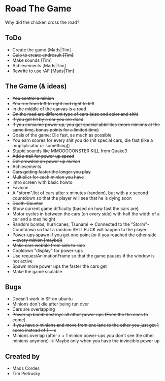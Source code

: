 Road The Game
===

Why did the chicken cross the road?


## ToDo

* Create the game [Mads|Tim]
* ~~Gulp to create endresult [Tim]~~
* Make sounds [Tim]
* Achievements [Mads|Tim]
* Rewrite to use rAF [Mads|Tim]


## The Game (& ideas)

* ~~You control a minion~~
* ~~You run from left to right and right to left~~
* ~~In the middle of the canvas is a road~~
* ~~On the road are different type of cars (size and color and shit)~~
* ~~If you get hit by a car you are dead~~
* ~~If you consume power up, you get special abbilities (more minions at the same time, bonus points for a limited time)~~
* Goals of the game: Die fast, as much as possible
* You earn scores for every shit you do (hit special cars, die fast (like a mupliplicator or something))
* Stupid sounds like MMOOOOONSTER KILL from Quake3
* ~~Add a trail for power up *speed*~~
* ~~Get crowded on power up *minion*~~
* Achievements
* ~~Cars getting faster the longer you play~~
* ~~Multiplier for each minion you have~~
* Intro screen with basic howto
* Favicon
* A "storm"/lot of cars after x minutes (random), but with a x second countdown so that the player will see that he is dying soon
* ~~Death-Counter~~
* Show current game difficulty (based on how fast the cars are)
* Motor cycles in between the cars (on every side) with half the width of a car and a max height
* Random bombs, hurricanes, Tsunami -> Connected to the "Storm"-Countdown so that a random SHIT FUCK will happen to the player
* ~~Power-ups spawn if you get one point (or if you reached the other side + every minion [maybe])~~
* ~~Make cars wobble from side to side~~
* Cooldown "display" for power-ups
* Use requestAnimationFrame so that the game pauses if the window is not active
* Spawn more power ups the faster the cars get
* Make the game scalable


## Bugs

* Doesn't work in SF on ubuntu
* Minions don't die after being run over
* Cars are overlapping
* ~~Power up *bomb* destroys all other power ups (Even the the ones to come)~~
* ~~If you have x minions and move from one lane to the other you just get 1 score instead of 1 + x~~
* Minions overlap (after x + 1 minion power-ups you don't see the other minions anymore) -> Maybe only when you have the invincible power up


## Created by

* Mads Cordes
* Tim Pietrusky
